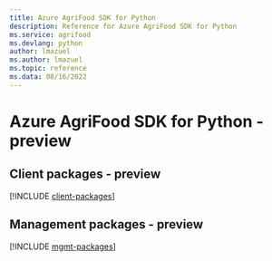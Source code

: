 ```yaml
---
title: Azure AgriFood SDK for Python
description: Reference for Azure AgriFood SDK for Python
ms.service: agrifood
ms.devlang: python
author: lmazuel
ms.author: lmazuel
ms.topic: reference
ms.data: 08/16/2022
---
```

# Azure AgriFood SDK for Python - preview

## Client packages - preview
[!INCLUDE [client-packages](agrifood-client-index.md)]
## Management packages - preview
[!INCLUDE [mgmt-packages](agrifood-mgmt-index.md)]